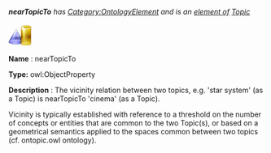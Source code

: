 ___nearTopicTo__ 
 has
 [Category:OntologyElement](../../Category/OntologyElement "Category:OntologyElement") 
 and is an
 [element of](../../Property/ElementOf "Property:ElementOf") 
[Topic](../../Submissions/Topic "Submissions:Topic")_




  





[![ObjectProperty](../public/images/thumb/c/c3/ObjectProperty.gif/45px-ObjectProperty.gif)](../../Image/ObjectProperty.gif "ObjectProperty")


__Name__ 
 : nearTopicTo
 



__Type:__ 
 owl:ObjectProperty
 



__Description__ 
 : The vicinity relation between two topics, e.g. 'star system' (as a Topic) is nearTopicTo 'cinema' (as a Topic).
 



 Vicinity is typically established with reference to a threshold on the number of concepts or entities that are common to the two Topic(s), or based on a geometrical semantics applied to the spaces common between two topics (cf. ontopic.owl ontology).